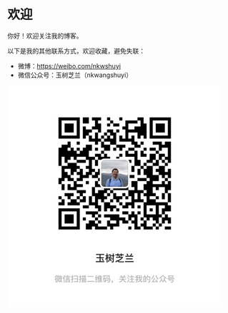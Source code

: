 # 欢迎

你好！欢迎关注我的博客。

以下是我的其他联系方式，欢迎收藏，避免失联：

- 微博：https://weibo.com/nkwshuyi
- 微信公众号：玉树芝兰（nkwangshuyi）

![](assets/2020-01-27-21-13-31.png)
